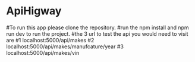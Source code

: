 # ApiHigway 

#To run this app please clone the repository. 
#run the npm install and npm run dev to run the project. 
#the 3 url to test the api you would need to visit are 
#1 localhost:5000/api/makes
#2 localhost:5000/api/makes/manufcature/year 
#3 localhost:5000/api/makes/vin 
